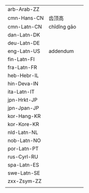 | | | |
|-|-|-|
| arb-Arab-ZZ |  |  |
| cmn-Hans-CN | 齿顶高 |  |
| cmn-Latn-CN | chǐdǐng gāo |  |
| dan-Latn-DK |  |  |
| deu-Latn-DE |  |  |
| eng-Latn-US | addendum |  |
| fin-Latn-FI |  |  |
| fra-Latn-FR |  |  |
| heb-Hebr-IL |  |  |
| hin-Deva-IN |  |  |
| ita-Latn-IT |  |  |
| jpn-Hrkt-JP |  |  |
| jpn-Jpan-JP |  |  |
| kor-Hang-KR |  |  |
| kor-Kore-KR |  |  |
| nld-Latn-NL |  |  |
| nob-Latn-NO |  |  |
| por-Latn-PT |  |  |
| rus-Cyrl-RU |  |  |
| spa-Latn-ES |  |  |
| swe-Latn-SE |  |  |
| zxx-Zsym-ZZ |  |  |
|  |  |  |
